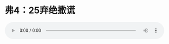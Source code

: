 # 弗4：25弃绝撒谎

<audio style="width: 100%;" preload="false" controls controlslist="nodownload"><source src="//cdn.simai.ml/audio/mp3/old/12275.mp3" type="audio/mpeg">Your browser does not support the audio element.</audio>


